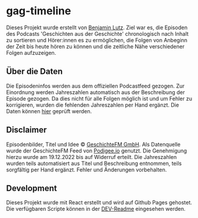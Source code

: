 # gag-timeline

Dieses Projekt wurde erstellt von [Benjamin Lutz](https://www.benjaminlutz.at). Ziel war es, die Episoden des Podcasts 'Geschichten aus der Geschichte' chronologisch nach Inhalt zu sortieren und Hörer:innen es zu ermöglichen, die Folgen von Anbeginn der Zeit bis heute hören zu können und die zeitliche Nähe verschiedener Folgen aufzuzeigen.

## Über die Daten

Die Episodeninfos werden aus dem offiziellen Podcastfeed gezogen. Zur Einordnung werden Jahreszahlen automatisch aus der Beschreibung der Episode gezogen. Da dies nicht für alle Folgen möglich ist und um Fehler zu korrigieren, wurden die fehlenden Jahreszahlen per Hand ergänzt. Die Daten können [hier](./src/lib/episodeYearData.json) geprüft werden.

## Disclaimer

Episodenbilder, Titel und Idee © [GeschichteFM GmbH](https://www.geschichte.fm/).
Als Datenquelle wurde der GeschichteFM Feed von [Podigee.io](https://geschichten-aus-der-geschichte.podigee.io/feed/mp3) genutzt. Die Genehmigung hierzu wurde am 19.12.2022 bis auf Widerruf erteilt. Die Jahreszahlen wurden teils automatisiert aus Titel und Beschreibung entnommen, teils sorgfältig per Hand ergänzt. Fehler und Änderungen vorbehalten.

## Development

Dieses Projekt wurde mit React erstellt und wird auf Github Pages gehostet. Die verfügbaren Scripte können in der [DEV-Readme](./DEV-README.md) eingesehen werden.
